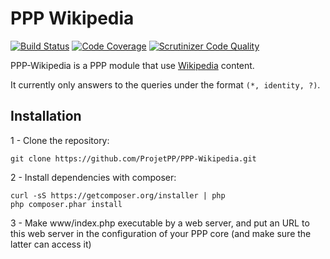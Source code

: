 # PPP Wikipedia

[![Build Status](https://scrutinizer-ci.com/g/ProjetPP/PPP-Wikipedia/badges/build.png?b=master)](https://scrutinizer-ci.com/g/ProjetPP/PPP-Wikipedia/build-status/master)
[![Code Coverage](https://scrutinizer-ci.com/g/ProjetPP/PPP-Wikipedia/badges/coverage.png?b=master)](https://scrutinizer-ci.com/g/ProjetPP/PPP-Wikipedia/?branch=master)
[![Scrutinizer Code Quality](https://scrutinizer-ci.com/g/ProjetPP/PPP-Wikipedia/badges/quality-score.png?b=master)](https://scrutinizer-ci.com/g/ProjetPP/PPP-Wikipedia/?branch=master)


PPP-Wikipedia is a PPP module that use [Wikipedia](http://wikipedia.org) content.

It currently only answers to the queries under the format `(*, identity, ?)`.

## Installation

1 - Clone the repository:

    git clone https://github.com/ProjetPP/PPP-Wikipedia.git

2 - Install dependencies with composer:

    curl -sS https://getcomposer.org/installer | php
    php composer.phar install

3 - Make www/index.php executable by a web server, and put an URL to this
  web server in the configuration of your PPP core (and make sure the latter
  can access it)
